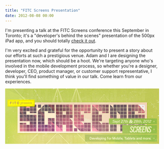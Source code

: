 ```yaml
---
title: "FITC Screens Presentation"
date: 2012-08-08 00:00
---
```


I'm presenting a talk at the FITC Screens conference this September in Toronto; it's a "developer's behind the scenes" presentation of the 500px iPad app, and you should totally [check it out](http://www.fitc.ca/events/presentations/presentation.cfm?event=134&presentation_id=2044).



I'm very excited and grateful for the opportunity to present a story about our efforts at such a prestigious venue. Adam and I are designing the presentation now, which should be a hoot. We're targeting anyone who's involved in the mobile development process, so whether you're a designer, developer, CEO, product manager, or customer support representative, I think you'll find something of value in our talk. Come learn from our experiences.

 ![](/img/import/blog/fitc-screens-presentation/DD0F3B498B6C4C4A936A3AEF45DFF61B.jpg)<!-- more -->
